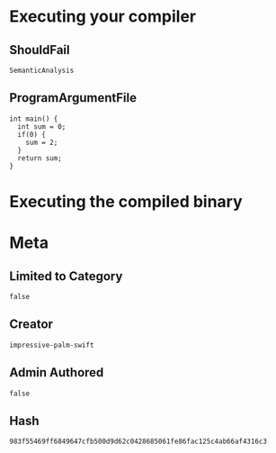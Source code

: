 # Executing your compiler

## ShouldFail

```
SemanticAnalysis
```

## ProgramArgumentFile

```
int main() {
  int sum = 0;
  if(0) {
    sum = 2;
  }
  return sum;
}

```

# Executing the compiled binary

# Meta

## Limited to Category

```
false
```

## Creator

```
impressive-palm-swift
```

## Admin Authored

```
false
```

## Hash

```
983f55469ff6849647cfb500d9d62c0428685061fe86fac125c4ab66af4316c3
```
